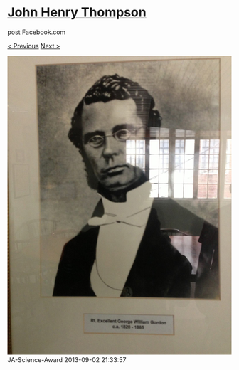 # [John Henry Thompson](../README.md)
post Facebook.com

[< Previous](2013-09-02-29.md) [Next >](2013-09-02-31.md)

[![](../media/2013-09-02/JA-Science-Award-19.jpg)](../README.md)
JA-Science-Award
2013-09-02 21:33:57